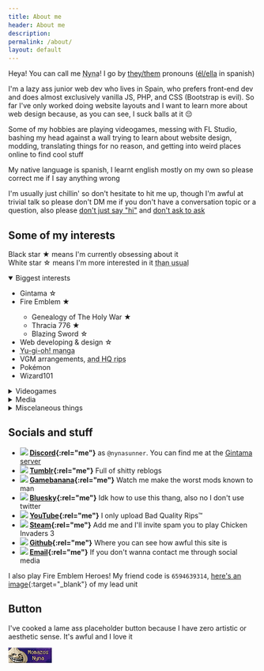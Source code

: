 ```yaml
---
title: About me
header: About me
description: 
permalink: /about/
layout: default
---
```


Heya! You can call me <abbr tabindex="0" title="Pronounced nee-nah">Nyna</abbr>! I go by [they/them](https://en.pronouns.page/they%26they/them/themself) pronouns ([él/ella](https://pronombr.es/%C3%A9l%26ella) in spanish)

I'm a lazy ass junior web dev who lives in Spain, who prefers front-end dev and does almost exclusively vanilla JS, PHP, and CSS (Bootstrap is evil). So far I've only worked doing website layouts and I want to learn more about web design because, as you can see, I suck balls at it 😔

Some of my hobbies are playing videogames, messing with FL Studio, bashing my head against a wall trying to learn about website design, modding, translating things for no reason, and getting into weird places online to find cool stuff

My native language is spanish, I learnt english mostly on my own so please correct me if I say anything wrong

I'm usually just chillin' so don't hesitate to hit me up, though I'm awful at trivial talk so please don't DM me if you don't have a conversation topic or a question, also please [don't just say "hi"](https://nohello.net/) and [don't ask to ask](https://dontasktoask.com/)

## Some of my interests

Black star ★ means I'm currently obsessing about it<br>
White star ☆ means I'm more interested in it <abbr tabindex="0" title="And thus I'm more likely to obsess about it soon">than usual</abbr>

<details open="">
	<summary>Biggest interests</summary>
<div>
	<ul>
		<li>Gintama ☆</li>
		<li>Fire Emblem ★</li>
		<ul>
			<li>Genealogy of The Holy War ★</li>
			<li>Thracia 776 ★</li>
			<li>Blazing Sword ☆</li>
		</ul>
		<li>Web developing & design ☆</li>
		<li><abbr tabindex="0" title="Early manga/season zero is my fave">Yu-gi-oh! manga</abbr></li>
		<li>VGM arrangements, <abbr tabindex="0" title="SiIvagunner, TTGD, Myskit, IkaGunner, etc">and HQ rips</abbr></li>
		<li>Pokémon</li>
		<li>Wizard101</li>
	</ul>
</div>
</details>

<details>
	<summary>Videogames</summary>
<div>
	<ul>
		<li>Drawn to Life</li>
		<li>Age of Empires II</li>
		<li>A Dance Of Fire And Ice</li>
		<li>Ace Attorney</li>
		<li>The Sims</li>
		<li>Kid Icarus</li>
		<li>Slime Rancher</li>
	</ul>
</div>
</details>

<details>
	<summary>Media</summary>
<div>
	<ul>
		<li>BattleBots</li>
		<li><abbr tabindex="0" title="I'm a jadeblood prospitian Knight of Space :D">Homestuck</abbr></li>
		<li><abbr tabindex="0" title="Joseph best jojo and Kakyoin best jobro">JoJo's Bizarre Adventure</abbr></li>
		<li>Studio Ghibli movies</li>
		<li>Star Wars</li>
		<li>Warrior Cats</li>
	</ul>
</div>
</details>

<details>
	<summary>Miscelaneous things</summary>
<div>
	<ul>
		<li>Memes that everyone hates like amogus and morbius</li>
		<li>Dragons</li>
		<li>YTPs, specially YTPMVs</li>
		<li>Space aesthetics</li>
		<li>Piracy, tee hee</li>
		<li>Pyrotechnics and fire in general</li>
		<li>Wizards and knights</li>
		<li>Biology</li>
	</ul>
</div>
</details>

## Socials and stuff

- **<img class="svg" src="https://cdn.simpleicons.org/discord/black"/> [Discord](https://discordapp.com/users/378953414740148228){:rel="me"}** as `@nynasunner`. You can find me at the [Gintama server](https://discord.gg/gintama)
- **<img class="svg" src="https://cdn.simpleicons.org/tumblr/black"/> [Tumblr](https://nynasunner.tumblr.com){:rel="me"}** Full of shitty reblogs
- **<img class="svg" src="https://cdn.simpleicons.org/gamebanana/black"/> [Gamebanana](https://gamebanana.com/members/2174941){:rel="me"}** Watch me make the worst mods known to man
- **<img class="svg" src="https://cdn.simpleicons.org/bluesky/black"/> [Bluesky](https://bsky.app/profile/nynasunner.bsky.social){:rel="me"}** Idk how to use this thang, also no I don't use twitter
- **<img class="svg" src="https://cdn.simpleicons.org/youtube/black"/> [YouTube](https://www.youtube.com/channel/UC0N-oSjxH0Rkqlf8Rc6HGEg){:rel="me"}** I only upload Bad Quality Rips™
- **<img class="svg" src="https://cdn.simpleicons.org/steam/black"/> [Steam](https://steamcommunity.com/id/nynasunner){:rel="me"}** Add me and I'll invite spam you to play Chicken Invaders 3
- **<img class="svg" src="https://cdn.simpleicons.org/github/black"/> [Github](https://github.com/NynaSunner){:rel="me"}** Where you can see how awful this site is
- **<img class="svg" src="https://cdn.simpleicons.org/gmail/black"/> [Email](mailto:nynasunner@gmail.com){:rel="me"}** If you don't wanna contact me through social media

I also play Fire Emblem Heroes! My friend code is `6594639314`, [here's an image](/assets/img/feh.webp){:target="_blank"} of my lead unit

## Button

I've cooked a lame ass placeholder button because I have zero artistic or aesthetic sense. It's awful and I love it

![button](/assets/img/button.gif)